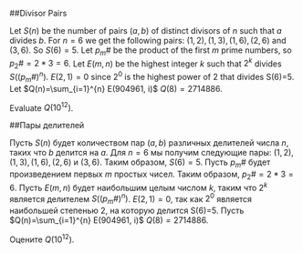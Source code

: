 ##Divisor Pairs


Let $S(n)$ be the number of pairs $(a,b)$ of distinct divisors of $n$ such that $a$ divides $b$.
For $n=6$ we get the following pairs: $(1,2), (1,3), (1,6),( 2,6)$ and $(3,6)$. So $S(6)=5$.
Let $p_m\#$ be the product of the first $m$ prime numbers,  so $p_2\# = 2*3 = 6$.
Let $E(m, n)$ be the highest integer $k$ such that $2^k$ divides $S((p_m\#)^n)$.
$E(2,1) = 0$ since $2^0$ is the highest power of 2 that divides S(6)=5.
Let $Q(n)=\sum_{i=1}^{n} E(904961, i)$
$Q(8)=2714886$.


Evaluate $Q(10^{12})$. 

##Пары делителей


Пусть $S(n)$ будет количеством пар $(a,b)$ различных делителей числа $n$, таких что $b$ делится на $a$.
Для $n=6$ мы получим следующие пары: $(1,2), (1,3), (1,6),( 2,6)$ и $(3,6)$. Таким образом, $S(6)=5$.
Пусть $p_m\#$ будет произведением первых $m$ простых чисел. Таким образом, $p_2\# = 2*3 = 6$.
Пусть $E(m, n)$ будет наибольшим целым числом $k$, таким что $2^k$ является делителем $S((p_m\#)^n)$.
$E(2,1) = 0$, так как $2^0$ является наибольшей степенью 2, на которую делится S(6)=5.
Пусть $Q(n)=\sum_{i=1}^{n} E(904961, i)$
$Q(8)=2714886$.


Оцените $Q(10^{12})$. 

